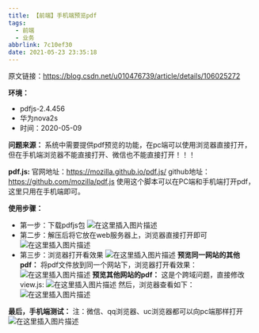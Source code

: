 ```yaml
---
title: 【前端】手机端预览pdf
tags:
  - 前端
  - 业务
abbrlink: 7c10ef30
date: 2021-05-23 23:35:18
---
```


 

原文链接：https://blog.csdn.net/u010476739/article/details/106025272



**环境：**

- pdfjs-2.4.456
- 华为nova2s
- 时间：2020-05-09

**问题来源：**
系统中需要提供pdf预览的功能，在pc端可以使用浏览器直接打开，但在手机端浏览器不能直接打开、微信也不能直接打开！！！

**pdf.js:**
官网地址：https://mozilla.github.io/pdf.js/
github地址：https://github.com/mozilla/pdf.js
使用这个脚本可以在PC端和手机端打开pdf，这里只用在手机端即可。

**使用步骤：**

- 第一步：下载pdfjs包
  ![在这里插入图片描述](https://www.pianshen.com/images/508/43d695d0bcef105353fef83811391634.png)
- 第二步：解压后将它放在web服务器上，浏览器直接打开即可![在这里插入图片描述](https://www.pianshen.com/images/494/56eb5884ffee596768b761e081d2c5fe.png)
- 第三步：浏览器打开看效果
  ![在这里插入图片描述](https://www.pianshen.com/images/366/42a7c77e85db8657f1b99a95dbeb008e.png)
  **预览同一网站的其他pdf：**
  将pdf文件放到同一个网站下，浏览器打开看效果：
  ![在这里插入图片描述](https://www.pianshen.com/images/219/cf7aaa0ac9f199f28370a18d2c078883.png)
  **预览其他网站的pdf：**
  这是个跨域问题，直接修改view.js:
  ![在这里插入图片描述](https://www.pianshen.com/images/676/8d1e978ffb52438ac253dec8c01e0f5c.png)
  然后，浏览器查看如下：
  ![在这里插入图片描述](https://www.pianshen.com/images/112/8cc6f09114fbfd92f9dc969e19dfb800.png)

**最后，手机端测试：**
注：微信、qq浏览器、uc浏览器都可以向pc端那样打开
![在这里插入图片描述](https://www.pianshen.com/images/287/bf7352a8d12b1363f92511b314db262f.png)